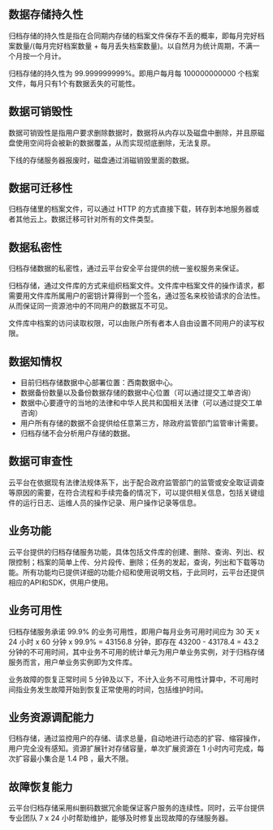## 数据存储持久性

归档存储的持久性是指在合同期内存储的档案文件保存不丢的概率，即每月完好档案数量/(每月完好档案数量 + 每月丢失档案数量)。以自然月为统计周期，不满一个月按一个月计。

归档存储的持久性为 99.999999999%。即用户每月每 100000000000 个档案文件，每月只有1个有数据丢失的可能性。

## 数据可销毁性

数据可销毁性是指用户要求删除数据时，数据将从内存以及磁盘中删除，并且原磁盘使用空间将会被新的数据覆盖，从而实现彻底删除，无法复原。

下线的存储服务器报废时，磁盘通过消磁销毁里面的数据。

## 数据可迁移性

归档存储里的档案文件，可以通过 HTTP 的方式直接下载，转存到本地服务器或者其他云上。数据迁移可针对所有的文件类型。

## 数据私密性

归档存储数据的私密性，通过云平台安全平台提供的统一鉴权服务来保证。

归档存储，通过文件库的方式来组织档案文件。文件库中档案文件的操作请求，都需要用文件库所属用户的密钥计算得到一个签名，通过签名来校验请求的合法性。从而保证同一资源池中的不同用户的数据互不可见。

文件库中档案的访问读取权限，可以由账户所有者本人自由设置不同用户的读写权限。

## 数据知情权

- 目前归档存储数据中心部署位置：西南数据中心。
- 数据备份数量以及备份数据存储的数据中心位置（可以通过提交工单咨询）
- 数据中心要遵守的当地的法律和中华人民共和国相关法律（可以通过提交工单咨询）
- 用户所有存储的数据不会提供给任意第三方，除政府监管部门监管审计需要。
- 归档存储不会分析用户存储的数据。

## 数据可审查性

云平台在依据现有法律法规体系下，出于配合政府监管部门的监管或安全取证调查等原因的需要，在符合流程和手续完备的情况下，可以提供相关信息，包括关键组件的运行日志、运维人员的操作记录、用户操作记录等信息。

## 业务功能

云平台提供的归档存储服务功能，具体包括文件库的创建、删除、查询、列出、权限控制；档案的简单上传、分片段传、删除；任务的发起，查询，列出和下载等功能。所有功能均已提供详细的功能介绍和使用说明文档，于此同时，云平台还提供相应的API和SDK，供用户使用。

## 业务可用性

归档存储服务承诺 99.9% 的业务可用性，即用户每月业务可用时间应为 30 天 x 24 小时 x 60 分钟 x 99.9% = 43156.8 分钟，即存在 43200 - 43178.4 = 43.2 分钟的不可用时间，其中业务不可用的统计单元为用户单业务实例，对于归档存储服务而言，用户单业务实例即为文件库。

业务故障的恢复正常时间 5 分钟及以下，不计入业务不可用性计算中，不可用时间指业务发生故障开始到恢复正常使用的时间，包括维护时间。

## 业务资源调配能力

归档存储，通过监控用户的存储、请求总量，自动地进行动态的扩容、缩容操作，用户完全没有感知。资源扩展针对存储容量，单次扩展资源在 1 小时内可完成，每次扩容最小集合是 1.4 PB ，最大不限。

## 故障恢复能力

云平台归档存储采用纠删码数据冗余能保证客户服务的连续性。同时，云平台提供专业团队 7 x 24 小时帮助维护，能够及时修复出现故障的存储服务器。

